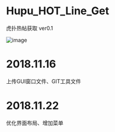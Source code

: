 # Hupu_HOT_Line_Get

虎扑热帖获取 ver0.1

![image](https://github.com/XBB1995/Hupu_HOT_Line_Get/raw/master/ScreenShot/微信图片编辑_20181122165644.png)

# 2018.11.16
上传GUI窗口文件、GIT工具文件

# 2018.11.22
优化界面布局、增加菜单
